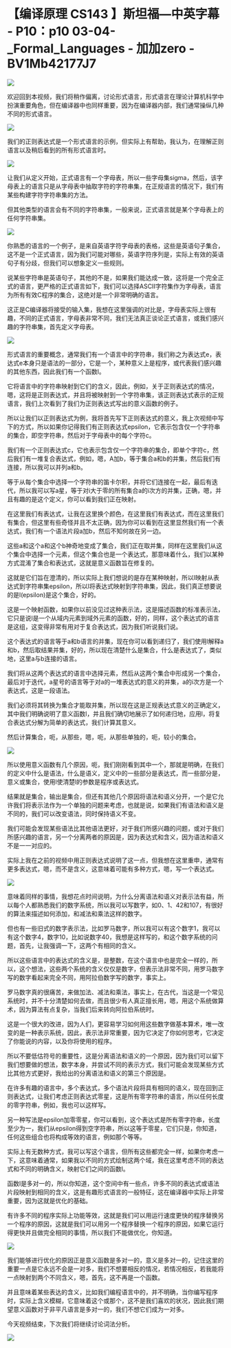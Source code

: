 # 【编译原理 CS143 】斯坦福—中英字幕 - P10：p10 03-04-_Formal_Languages - 加加zero - BV1Mb42177J7

![](img/0947a3dfdbc506d99738775da4b76de5_0.png)

欢迎回到本视频，我们将稍作偏离，讨论形式语言，形式语言在理论计算机科学中扮演重要角色，但在编译器中也同样重要，因为在编译器内部，我们通常操纵几种不同的形式语言。



![](img/0947a3dfdbc506d99738775da4b76de5_2.png)

我们的正则表达式是一个形式语言的示例，但实际上有帮助，我认为，在理解正则语言以及稍后看到的所有形式语言时。



![](img/0947a3dfdbc506d99738775da4b76de5_4.png)

让我们从定义开始，正式语言有一个字母表，所以一些字母集sigma，然后，该字母表上的语言只是从字母表中抽取字符的字符串集，在正规语言的情况下，我们有某些构建字符字符串集的方法。

但其他类型的语言会有不同的字符串集，一般来说，正式语言就是某个字母表上的任何字符串集。

![](img/0947a3dfdbc506d99738775da4b76de5_6.png)

你熟悉的语言的一个例子，是来自英语字符字母表的表格，这些是英语句子集合，这不是一个正式语言，因为我们可能对哪些，英语字符序列是，实际上有效的英语句子有分歧，但我们可以想象定义一些规则。

说某些字符串是英语句子，其他的不是，如果我们能达成一致，这将是一个完全正式的语言，更严格的正式语言如下，我们可以选择ASCII字符集作为字母表，语言为所有有效C程序的集合，这绝对是一个非常明确的语言。

这正是C编译器将接受的输入集，我想在这里强调的对比是，字母表实际上很有趣，不同的正式语言，字母表非常不同，我们无法真正谈论正式语言，或我们感兴趣的字符串集，首先定义字母表。



![](img/0947a3dfdbc506d99738775da4b76de5_8.png)

形式语言的重要概念，通常我们有一个语言中的字符串，我们称之为表达式e，表达式e本身只是语法的一部分，它是一个，某种意义上是程序，或代表我们感兴趣的其他东西，因此我们有一个函数l。

它将语言中的字符串映射到它们的含义，因此，例如，关于正则表达式的情况，嗯，这将是正则表达式，并且将被映射到一个字符串集，该正则表达式表示的正规语言，我们上次看到了我们为正则表达式写出的意义函数的例子。

所以让我们以正则表达式为例，我将首先写下正则表达式的意义，我上次视频中写下的方式，所以如果你记得我们有正则表达式epsilon，它表示包含仅一个字符串的集合，即空字符串，然后对于字母表中的每个字符c。

我们有一个正则表达式c，它也表示包含仅一个字符串的集合，即单个字符c，然后我们有一堆复合表达式，例如，嗯，A加b，等于集合a和b的并集，然后我们有连接，所以我可以并列a和b。

等于从每个集合中选择一个字符串的笛卡尔积，并将它们连接在一起，最后有迭代，所以我可以写a星，等于对i大于零的所有集合a的i次方的并集，正确，嗯，并且有趣的是这个定义，你可以看到我们正在映射。

在这里我们有表达式，让我在这里换个颜色，在这里我们有表达式，而在这里我们有集合，但这里有些奇怪并且不太正确，因为你可以看到在这里显然我们有一个表达式，我们有一个语法片段a加b，然后不知何故在另一边。

这些a和这个a和这个b神奇地变成了集合，我们正在取并集，同样在这里我们从这个集合中选择一个元素，但这个集合也是一个表达式，那意味着什么，我们以某种方式混淆了集合和表达式，这就是意义函数旨在修复的。

这就是它们旨在澄清的，所以实际上我们想说的是存在某种映射，所以l映射从表达式到字符串集epsilon，所以l将表达式映射到字符串集，因此，我们真正想要说的是l(epsilon)是这个集合，好的。

这是一个映射函数，如果你以前没见过这种表示法，这是描述函数的标准表示法，它只是说l是一个从域内元素到域外元素的函数，好的，同样，这个表达式的语言是这组，这变得非常有用对于复合表达式，因为我们听说我们说。

这个表达式的语言等于a和b语言的并集，现在你可以看到递归了，我们使用l解释a和b，然后取结果并集，好的，所以现在清楚什么是集合，什么是表达式了，类似地，这里a与b连接的语言。

我们将从这两个表达式的语言中选择元素，然后从这两个集合中形成另一个集合，最后对于迭代，a星号的语言等于对a的一堆表达式的意义的并集，a的i次方是一个表达式，这是一段语法。

我们必须将其转换为集合才能取并集，所以现在这是正规表达式意义的正确定义，其中我们明确说明了意义函数l，并且我们确切地展示了如何递归地，应用l，将复合表达式分解为简单的表达式，我们计算其意义。

然后计算集合，呃，从那些，嗯，呃，从那些单独的，呃，较小的集合。

![](img/0947a3dfdbc506d99738775da4b76de5_10.png)

所以使用意义函数有几个原因，呃，我们刚刚看到其中一个，那就是明确，在我们的定义中什么是语法，什么是语义，定义中的一些部分是表达式，而一些部分是，意义或集合，使用l使清楚l的参数是程序或表达式。

结果就是集合，输出是集合，但还有其他几个原因将语法和语义分开，一个是它允许我们将表示法作为一个单独的问题来考虑，也就是说，如果我们有语法和语义是不同的，我们可以改变语法，同时保持语义不变。

我们可能会发现某些语法比其他语法更好，对于我们所感兴趣的问题，或对于我们所感兴趣的语言，另一个分离两者的原因是，因为表达式和含义，因为语法和语义不是一一对应的。

实际上我在之前的视频中用正则表达式说明了这一点，但我想在这里重申，通常有更多表达式，嗯，而不是含义，这意味着可能有多种方式，嗯，写一个表达式。



![](img/0947a3dfdbc506d99738775da4b76de5_12.png)

意味着同样的事情，我想花点时间说明，为什么分离语法和语义对表示法有益，所以每个人都熟悉我们的数字系统，所以我可以写数字，如0、1、42和107，有很好的算法来描述如何添加，和减法和乘法这样的数字。

但也有一些旧式的数字表示法，比如罗马数字，所以我可以有这个数字1，我可以有这个数字4，数字10，比如说数字40，我想是这样写的，和这个数字系统的问题，首先，让我强调一下，这两个有相同的含义。

所以这些语言中的表达式的含义是，是整数，在这个语言中也是完全一样的，所以，这个想法，这些两个系统的含义仅仅是数字，但表示法非常不同，用罗马数字写的数字看起来完全不同，用阿拉伯数字写的数字，事实上。

罗马数字真的很痛苦，来做加法、减法和乘法，事实上，在古代，当这是一个常见系统时，并不十分清楚如何去做，而且很少有人真正擅长用，嗯，用这个系统做算术，因为算法有点复杂，当我们后来转向阿拉伯系统时。

这是一个很大的改进，因为人们，更容易学习如何用这些数字做基本算术，唯一改变的是一种表示系统，因此，表示法非常重要，因为它决定了你如何思考，它决定了你能说的内容，以及你将使用的程序。

所以不要低估符号的重要性，这是分离语法和语义的一个原因，因为我们可以留下我们想要做的想法，数字本身，并尝试不同的表示方式，我们可能会发现某些方式比其他方式更好，我给出的分离语法和语义的第三个原因是。

在许多有趣的语言中，多个表达式，多个语法片段将具有相同的语义，现在回到正则表达式，让我们考虑正则表达式零星，这是所有零字符串的语言，所以任何长度的零字符串，例如，我也可以这样写。

另一种写法是epsilon加零零星，你可以看到，这个表达式是所有零字符串，长度至少为一，我们从epsilon得到空字符串，所以这等于零星，它们只是，你知道，任何这些组合也将构成等效的语言，例如那个等等。

实际上有无数种方式，我可以写这个语言，但所有这些都完全一样，如果你考虑一下，这意味着通常，如果我以不同的方式绘制这两个域，我在这里考虑不同的表达式和不同的明确含义，映射它们之间的函数l。

函数l是多对一的，所以你知道，这个空间中有一些点，许多不同的表达式或语法片段映射到相同的含义，这是有趣形式语言的一般特征，这在编译器中实际上非常重要，因为这就是优化的基础。

有许多不同的程序实际上功能等效，这就是我们可以用运行速度更快的程序替换另一个程序的原因，这就是我们可以用另一个程序替换一个程序的原因，如果它运行得更快并且做完全相同的事情，所以我们不能做优化，你知道。



![](img/0947a3dfdbc506d99738775da4b76de5_14.png)

我们能够进行优化的原因正是意义函数是多对一的，意义是多对一的，记住这里的重要一点是它永远不会是一对多，我们不想要相反的情况，若情况相反，若我能将一点映射到两个不同含义，嗯，首先，这不再是一个函数。

并且意味着某些表达的含义，比如我们编程语言中的，并不明确，当你编写程序时，实际上含义模糊，它意味着这个或那个，这不是我们喜欢的状况，因此我们期望意义函数对于非平凡语言是多对一的，我们不想它们成为一对多。

今天视频结束，下次我们将继续讨论词法分析。

![](img/0947a3dfdbc506d99738775da4b76de5_16.png)